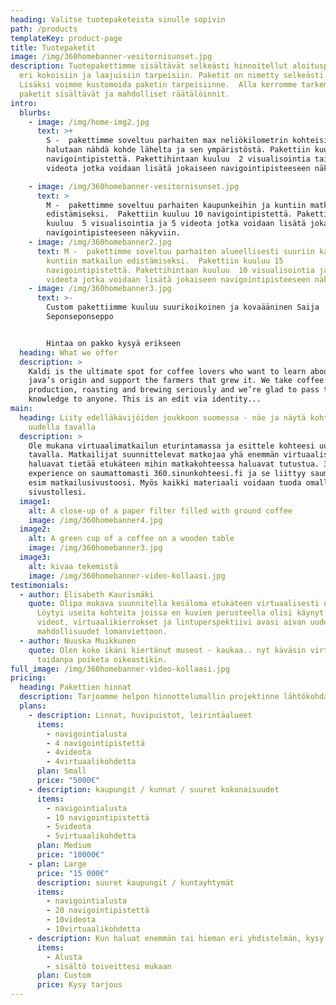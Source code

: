 ```yaml
---
heading: Valitse tuotepaketeista sinulle sopivin
path: /products
templateKey: product-page
title: Tuotepaketit
image: /img/360homebanner-vesitornisunset.jpg
description: Tuotepakettimme sisältävät selkeästi hinnoitellut aloituspaketit
  eri kokoisiin ja laajuisiin tarpeisiin. Paketit on nimetty selkeästi S, M, L.
  Lisäksi voimme kustomoida paketin tarpeisiinne.  Alla kerromme tarkemminmitä
  paketit sisältävät ja mahdolliset räätälöinnit.
intro:
  blurbs:
    - image: /img/home-img2.jpg
      text: >+
        S -  pakettimme soveltuu parhaiten max neliökilometrin kohteisiin joissa
        halutaan nähdä kohde lähelta ja sen ympäristöstä. Pakettiin kuuluu 4
        navigointipistettä. Pakettihintaan kuuluu  2 visualisointia tai 2
        videota jotka voidaan lisätä jokaiseen navigointipisteeseen näkyviin.

    - image: /img/360homebanner-vesitornisunset.jpg
      text: >
        M -  pakettimme soveltuu parhaiten kaupunkeihin ja kuntiin matkailun
        edistämiseksi.  Pakettiin kuuluu 10 navigointipistettä. Pakettihintaan
        kuuluu  5 visualisointia ja 5 videota jotka voidaan lisätä jokaiseen
        navigointipisteeseen näkyviin.
    - image: /img/360homebanner2.jpg
      text: M -  pakettimme soveltuu parhaiten alueellisesti suuriin kaupunkeihin ja
        kuntiin matkailun edistämiseksi.  Pakettiin kuuluu 15
        navigointipistettä. Pakettihintaan kuuluu  10 visualisointia ja 10
        videota jotka voidaan lisätä jokaiseen navigointipisteeseen näkyviin.
    - image: /img/360homebanner3.jpg
      text: >-
        Custom pakettiimme kuuluu suurikoikoinen ja kovaääninen Saija
        Seponseponseppo


        Hintaa on pakko kysyä erikseen
  heading: What we offer
  description: >
    Kaldi is the ultimate spot for coffee lovers who want to learn about their
    java’s origin and support the farmers that grew it. We take coffee
    production, roasting and brewing seriously and we’re glad to pass that
    knowledge to anyone. This is an edit via identity...
main:
  heading: Liity edelläkävijöiden joukkoon suomessa - näe ja näytä kohteesi
    uudella tavalla
  description: >
    Ole mukana virtuaalimatkailun eturintamassa ja esittele kohteesi uudella
    tavalla. Matkailijat suunnittelevat matkojaa yhä enemmän virtuaalisesti ja
    haluavat tietää etukäteen mihin matkakohteessa haluavat tutustua. 360
    experience on saumattomasti 360.sinunkohteesi.fi ja se liittyy saumattomasti
    esim matkailusivustoosi. Myös kaikki materiaali voidaan tuoda omalle web
    sivustollesi.
  image1:
    alt: A close-up of a paper filter filled with ground coffee
    image: /img/360homebanner4.jpg
  image2:
    alt: A green cup of a coffee on a wooden table
    image: /img/360homebanner3.jpg
  image3:
    alt: kivaa tekemistä
    image: /img/360homebanner-video-kollaasi.jpg
testimonials:
  - author: Elisabeth Kaurismäki
    quote: Olipa mukava suunnitella kesäloma etukäteen virtuaalisesti netissä.
      Löytyi useita kohteita joissa en kuvien perusteella olisi käynyt mutta
      videot, virtuaalikierrokset ja lintuperspektiivi avasi aivan uudenlaiset
      mahdollisuudet lomanviettoon.
  - author: Nuuska Muikkunen
    quote: Olen koko ikäni kiertänut museot - kaukaa.. nyt käväsin virtuaalisesti ja
      taidanpa poiketa oikeastikin.
full_image: /img/360homebanner-video-kollaasi.jpg
pricing:
  heading: Pakettien hinnat
  description: Tarjoamme helpon hinnottelumallin projektinne lähtökohdaksi.
  plans:
    - description: Linnat, huvipuistot, leirintäalueet
      items:
        - navigointialusta
        - 4 navigointipistettä
        - 4videota
        - 4virtuaalikohdetta
      plan: Small
      price: "5000€"
    - description: kaupungit / kunnat / suuret kokonaisuudet
      items:
        - navigointialusta
        - 10 navigointipistettä
        - 5videota
        - 5virtuaalikohdetta
      plan: Medium
      price: "10000€"
    - plan: Large
      price: "15 000€"
      description: suuret kaupungit / kuntayhtymät
      items:
        - navigointialusta
        - 20 navigointipistettä
        - 10videota
        - 10virtuaalikohdetta
    - description: Kun haluat enemmän tai hieman eri yhdistelmän, kysy räätälöity hintamme
      items:
        - Alusta
        - sisältö toiveittesi mukaan
      plan: Custom
      price: Kysy tarjous
---
```

